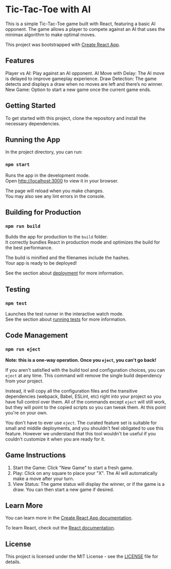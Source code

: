 # Tic-Tac-Toe with AI

This is a simple Tic-Tac-Toe game built with React, featuring a basic AI opponent. The game allows a player to compete against an AI that uses the minimax algorithm to make optimal moves.

This project was bootstrapped with [Create React App](https://github.com/facebook/create-react-app).

## Features

Player vs AI: Play against an AI opponent.
AI Move with Delay: The AI move is delayed to improve gameplay experience.
Draw Detection: The game detects and displays a draw when no moves are left and there’s no winner.
New Game: Option to start a new game once the current game ends.

## Getting Started

To get started with this project, clone the repository and install the necessary dependencies.

## Running the App

In the project directory, you can run:

### `npm start`

Runs the app in the development mode.\
Open [http://localhost:3000](http://localhost:3000) to view it in your browser.

The page will reload when you make changes.\
You may also see any lint errors in the console.

## Building for Production

### `npm run build`

Builds the app for production to the `build` folder.\
It correctly bundles React in production mode and optimizes the build for the best performance.

The build is minified and the filenames include the hashes.\
Your app is ready to be deployed!

See the section about [deployment](https://facebook.github.io/create-react-app/docs/deployment) for more information.

## Testing

### `npm test`

Launches the test runner in the interactive watch mode.\
See the section about [running tests](https://facebook.github.io/create-react-app/docs/running-tests) for more information.

## Code Management

### `npm run eject`

**Note: this is a one-way operation. Once you `eject`, you can't go back!**

If you aren't satisfied with the build tool and configuration choices, you can `eject` at any time. This command will remove the single build dependency from your project.

Instead, it will copy all the configuration files and the transitive dependencies (webpack, Babel, ESLint, etc) right into your project so you have full control over them. All of the commands except `eject` will still work, but they will point to the copied scripts so you can tweak them. At this point you're on your own.

You don't have to ever use `eject`. The curated feature set is suitable for small and middle deployments, and you shouldn't feel obligated to use this feature. However we understand that this tool wouldn't be useful if you couldn't customize it when you are ready for it.

## Game Instructions

1. Start the Game: Click "New Game" to start a fresh game.
2. Play: Click on any square to place your "X". The AI will automatically make a move after your turn.
3. View Status: The game status will display the winner, or if the game is a draw. You can then start a new game if desired.

## Learn More

You can learn more in the [Create React App documentation](https://facebook.github.io/create-react-app/docs/getting-started).

To learn React, check out the [React documentation](https://reactjs.org/).

## License

This project is licensed under the MIT License - see the [LICENSE](https://github.com/lanamads/tictactoe/blob/main/LICENSE) file for details.